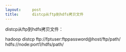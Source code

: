 ```yaml
---
layout:     post
title:      distcp从ftp到hdfs拷贝文件
---
```

<div id="article_content" class="article_content clearfix csdn-tracking-statistics" data-pid="blog" data-mod="popu_307" data-dsm="post">
								            <link rel="stylesheet" href="https://csdnimg.cn/release/phoenix/template/css/ck_htmledit_views-f76675cdea.css">
						<div class="htmledit_views" id="content_views">
                
<p>distcp从ftp到hdfs拷贝文件：</p>
<p>hadoop distcp ftp://fptuser:ftppassword@host/ftp/path/ hdfs://node:port1/hdfs/path/</p>
            </div>
                </div>